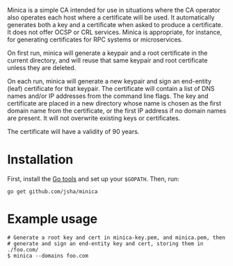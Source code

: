Minica is a simple CA intended for use in situations where the CA operator
also operates each host where a certificate will be used. It automatically
generates both a key and a certificate when asked to produce a certificate.
It does not offer OCSP or CRL services. Minica is appropriate, for instance,
for generating certificates for RPC systems or microservices.

On first run, minica will generate a keypair and a root certificate in the
current directory, and will reuse that same keypair and root certificate
unless they are deleted.

On each run, minica will generate a new keypair and sign an end-entity (leaf)
certificate for that keypair. The certificate will contain a list of DNS names
and/or IP addresses from the command line flags. The key and certificate are
placed in a new directory whose name is chosen as the first domain name from
the certificate, or the first IP address if no domain names are present. It
will not overwrite existing keys or certificates.

The certificate will have a validity of 90 years.

# Installation

First, install the [Go tools](https://golang.org/dl/) and set up your `$GOPATH`.
Then, run:

`go get github.com/jsha/minica`

# Example usage

```
# Generate a root key and cert in minica-key.pem, and minica.pem, then
# generate and sign an end-entity key and cert, storing them in ./foo.com/
$ minica --domains foo.com
```
